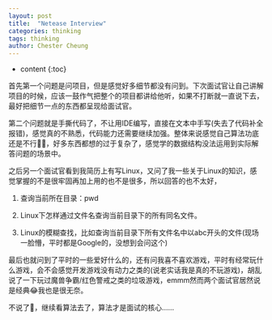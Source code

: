 ```yaml
---
layout: post
title:  "Netease Interview"
categories: thinking
tags: thinking
author: Chester Cheung
---
```


* content
{:toc}



首先第一个问题是问项目，但是感觉好多细节都没有问到。下次面试官让自己讲解项目的时候，应该一鼓作气把整个的项目都讲给他听，如果不打断就一直说下去，最好把细节一点的东西都呈现给面试官。

第二个问题就是手撕代码了，不让用IDE编写，直接在文本中手写(失去了代码补全报错)，感觉真的不熟悉，代码能力还需要继续加强。整体来说感觉自己算法功底还是不行🙅‍♂️，好多东西都想的过于复杂了，感觉学的数据结构没法运用到实际解答问题的场景中。








之后另一个面试官看到我简历上有写Linux，又问了我一些关于Linux的知识，感觉掌握的不是很牢固再加上用的也不是很多，所以回答的也不太好，

1. 查询当前所在目录：pwd

2. Linux下怎样通过文件名查询当前目录下的所有同名文件。 

3. Linux的模糊查找，比如查询当前目录下所有文件名中以abc开头的文件(现场一脸懵，平时都是Google的，没想到会问这个)

最后也就问到了平时的一些爱好什么的，还有问我喜不喜欢游戏，平时有经常玩什么游戏，会不会感觉开发游戏没有动力之类的(说老实话我是真的不玩游戏)，胡乱说了一下玩过魔兽争霸/红色警戒之类的垃圾游戏，emmm然而两个面试官居然说是经典😂我也是很无奈。

不说了🙊，继续看算法去了，算法才是面试的核心......
